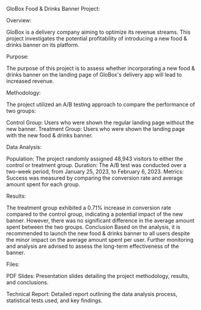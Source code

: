 GloBox Food & Drinks Banner Project:

Overview:

GloBox is a delivery company aiming to optimize its revenue streams. This project investigates the potential profitability of introducing a new food & drinks banner on its platform.

Purpose:

The purpose of this project is to assess whether incorporating a new food & drinks banner on the landing page of GloBox's delivery app will lead to increased revenue.

Methodology:

The project utilized an A/B testing approach to compare the performance of two groups:

Control Group: Users who were shown the regular landing page without the new banner.
Treatment Group: Users who were shown the landing page with the new food & drinks banner.

Data Analysis:

Population: The project randomly assigned 48,943 visitors to either the control or treatment group.
Duration: The A/B test was conducted over a two-week period, from January 25, 2023, to February 6, 2023.
Metrics: Success was measured by comparing the conversion rate and average amount spent for each group.

Results:

The treatment group exhibited a 0.71% increase in conversion rate compared to the control group, indicating a potential impact of the new banner.
However, there was no significant difference in the average amount spent between the two groups.
Conclusion
Based on the analysis, it is recommended to launch the new food & drinks banner to all users despite the minor impact on the average amount spent per user. Further monitoring and analysis are advised to assess the long-term effectiveness of the banner.

Files:

PDF Slides: Presentation slides detailing the project methodology, results, and conclusions.

Technical Report: Detailed report outlining the data analysis process, statistical tests used, and key findings.
